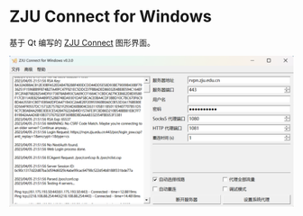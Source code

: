 # ZJU Connect for Windows

基于 Qt 编写的 [ZJU Connect](https://github.com/Mythologyli/ZJU-Connect) 图形界面。

![](docs/main.png)
